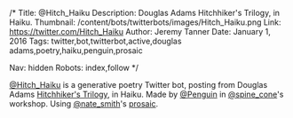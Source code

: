 /*
Title: @Hitch_Haiku
Description: Douglas Adams Hitchhiker's Trilogy, in Haiku.
Thumbnail: /content/bots/twitterbots/images/Hitch_Haiku.png
Link: https://twitter.com/Hitch_Haiku
Author: Jeremy Tanner
Date: January 1, 2016
Tags: twitter,bot,twitterbot,active,douglas adams,poetry,haiku,penguin,prosaic

Nav: hidden
Robots: index,follow
*/

[@Hitch_Haiku](https://twitter.com/Hitch_Haiku) is a generative poetry Twitter bot, posting from Douglas Adams [Hitchhiker's Trilogy](https://en.wikipedia.org/wiki/The_Hitchhiker%27s_Guide_to_the_Galaxy), in Haiku. Made by [@Penguin](https://twitter.com/Penguin) in [@spine_cone](https://twitter.com/spine_cone)'s workshop. Using [@nate_smith](https://twitter.com/nate_smith)'s [prosaic](https://github.com/nathanielksmith/prosaic).